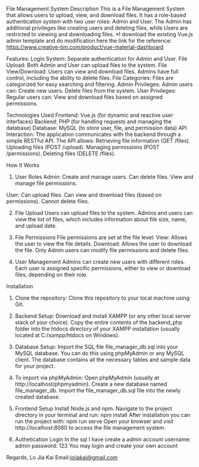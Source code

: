 File Management System
Description
This is a File Management System that allows users to upload, view, and download files. It has a role-based authentication system with two user roles: Admin and User. The Admin has additional privileges like creating users and deleting files, while Users are restricted to viewing and downloading files.
*I download the existing Vue.js admin template and do modification here the link for the reference: https://www.creative-tim.com/product/vue-material-dashboard

Features:
Login System: Separate authentication for Admin and User.
File Upload: Both Admin and User can upload files to the system.
File View/Download: Users can view and download files. Admins have full control, including the ability to delete files.
File Categories: Files are categorized for easy searching and filtering.
Admin Privileges: Admin users can:
Create new users.
Delete files from the system.
User Privileges: Regular users can:
View and download files based on assigned permissions.

Technologies Used
Frontend: Vue.js (for dynamic and reactive user interfaces)
Backend: PHP (for handling requests and managing the database)
Database: MySQL (to store user, file, and permission data)
API Interaction: The application communicates with the backend through a simple RESTful API. The API allows:
Retrieving file information (GET /files).
Uploading files (POST /upload).
Managing permissions (POST /permissions).
Deleting files (DELETE /files).

How It Works
1. User Roles
Admin:
Create and manage users.
Can delete files.
View and manage file permissions.

User:
Can upload files.
Can view and download files (based on permissions).
Cannot delete files.

2. File Upload
Users can upload files to the system. Admins and users can view the list of files, which includes information about file size, name, and upload date.

3. File Permissions
File permissions are set at the file level:
View: Allows the user to view the file details.
Download: Allows the user to download the file.
Only Admin users can modify file permissions and delete files.

4. User Management
Admins can create new users with different roles. Each user is assigned specific permissions, either to view or download files, depending on their role.

Installation
1. Clone the repository:
Clone this repository to your local machine using Git.

2. Backend Setup:
Download and install XAMPP (or any other local server stack of your choice).
Copy the entire contents of the backend_php folder into the htdocs directory of your XAMPP installation (usually located at C:/xampp/htdocs on Windows).

3. Database Setup:
Import the SQL file file_manager_db.sql into your MySQL database. You can do this using phpMyAdmin or any MySQL client.
The database contains all the necessary tables and sample data for your project.

4. To import via phpMyAdmin:
Open phpMyAdmin (usually at http://localhost/phpmyadmin).
Create a new database named file_manager_db.
Import the file_manager_db.sql file into the newly created database.

5. Frontend Setup
Install Node.js and npm.
Navigate to the project directory in your terminal and run: npm install
After installation you can run the project with: npm run serve
Open your browser and visit http://localhost:8080 to access the file management system.

6. Authetication Login
In the sql I have create a admin account 
username: admin
password: 123
You may login and create your own account

Regards,
Lo Jia Kai
Email:lojiakai@gmail.com
